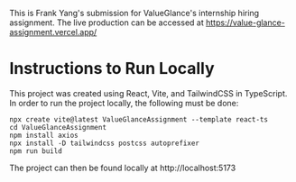 This is Frank Yang's submission for ValueGlance's internship hiring assignment.
The live production can be accessed at https://value-glance-assignment.vercel.app/

# Instructions to Run Locally
This project was created using React, Vite, and TailwindCSS in TypeScript. In order to run the project locally, the following must be done:

```
npx create vite@latest ValueGlanceAssignment --template react-ts
cd ValueGlanceAssignment
npm install axios
npx install -D tailwindcss postcss autoprefixer
npm run build
```

The project can then be found locally at http://localhost:5173
